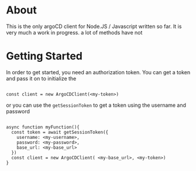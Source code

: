 # About
This is the only argoCD client for Node.JS / Javascript written so far. It is very much a work in progress. a lot of methods have not

# Getting Started

In order to get started, you need an authorization token. You can get a token and pass it on to initialize the

```import {ArgoCDClient} from from 'argocd-client'

const client = new ArgoCDClient(<my-token>)
```

or you can use the `getSessionToken` to get a token using the username and password

```import {ArgoCDClient, getSessionToken} from from 'argocd-client'

async function myFunction(){
  const token = await getSessionToken({
    username: <my-username>,
    password: <my-password>,
    base_url: <my-base_url>
  })
  const client = new ArgoCDClient( <my-base_url>, <my-token>)
}
```


